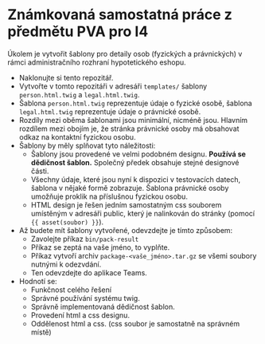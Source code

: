 # Známkovaná samostatná práce z předmětu PVA pro I4

Úkolem je vytvořit šablony pro detaily osob (fyzických a právnických) v rámci administračního rozhraní hypotetického eshopu.

* Naklonujte si tento repozitář.
* Vytvořte v tomto repozitáři v adresáři `templates/` šablony `person.html.twig` a `legal.html.twig`.
* Šablona `person.html.twig` reprezentuje údaje o fyzické osobě, šablona `legal.html.twig` reprezentuje údaje o právnické osobě.
* Rozdíly mezi oběma šablonami jsou minimální, nicméně jsou. Hlavním rozdílem mezi obojím je, že stránka právnické osoby má obsahovat odkaz na kontaktní fyzickou osobu.
* Šablony by měly splňovat tyto náležitosti:
  - Šablony jsou provedené ve velmi podobném designu. **Používá se dědičnost šablon.** Společný předek obsahuje stejné designové části.
  - Všechny údaje, které jsou nyní k dispozici v testovacích datech, šablona v nějaké formě zobrazuje. Šablona právnické osoby umožňuje proklik na příslušnou fyzickou osobu.
  - HTML design je řešen jedním samostatným css souborem umístěným v adresáři public, který je nalinkován do stránky (pomocí `{{ asset(soubor) }}`).
* Až budete mít šablony vytvořené, odevzdejte je tímto způsobem:
  - Zavolejte příkaz `bin/pack-result`
  - Příkaz se zeptá na vaše jméno, to vyplňte.
  - Příkaz vytvoří archiv `package-<vaše_jméno>.tar.gz` se všemi soubory nutnými k odezvdání.
  - Ten odevzdejte do aplikace Teams.
* Hodnotí se:
  - Funkčnost celého řešení
  - Správné používání systému twig.
  - Správně implementovaná dědičnost šablon.
  - Provedení html a css designu.
  - Oddělenost html a css. (css soubor je samostatně na správném místě)
